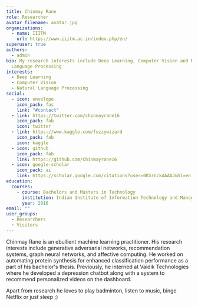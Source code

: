 ```yaml
---
title: Chinmay Rane
role: Researcher
avatar_filename: avatar.jpg
organizations:
  - name: IIITM
    url: https://www.iiitm.ac.in/index.php/en/
superuser: true
authors:
  - admin
bio: My research interests include Deep Learning, Computer Vision and Natural
  Language Processing
interests:
  - Deep Learning
  - Computer Vision
  - Natural Language Processing
social:
  - icon: envelope
    icon_pack: fas
    link: "#contact"
  - link: https://twitter.com/chinmayrane16
    icon_pack: fab
    icon: twitter
  - link: https://www.kaggle.com/fuzzywizard
    icon_pack: fab
    icon: kaggle
  - icon: github
    icon_pack: fab
    link: https://github.com/Chinmayrane16
  - icon: google-scholar
    icon_pack: ai
    link: https://scholar.google.com/citations?user=0K5rnckAAAAJ&hl=en
education:
  courses:
    - course: Bachelors and Masters in Technology
      institution: Indian Institute of Information Technology and Management, Gwalior
      year: 2016
email: ""
user_groups:
  - Researchers
  - Visitors
---
```

Chinmay Rane is an ebullient machine learning practitioner. His research interests include generative adversarial networks, recommendation systems, graph neural networks, and affective computing. He worked on automating protein synthesis for enhanced classification performance as a part of his bachelor's thesis. Previously, he interned at Vaidik Technologies where he developed a depression chatbot along with a system to recommend personalized videos on the dashboard.

Apart from research he loves to play badminton, listen to music, binge Netflix or just sleep ;)